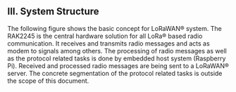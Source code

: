 ## III. System Structure

The following figure shows the basic concept for LoRaWAN® system. The RAK2245 is the central hardware solution for all LoRa® based radio communication. It receives and transmits radio messages and acts as modem to signals among others. The processing of radio messages as well as the protocol related tasks is done by embedded host system (Raspberry Pi). Received and processed radio messages are being sent to a LoRaWAN® server. The concrete segmentation of the protocol related tasks is outside the scope of this document.

<rk-img
  src="/assets/images/datasheet/rak7244c/system-structure/wmishmfyonwnd31mgbph.png"
  width="100%"
  figure-number="6"
  caption="RAK7244C Gateway System Structure"
/>

